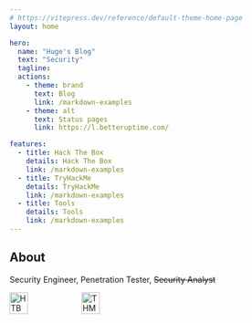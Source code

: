 ```yaml
---
# https://vitepress.dev/reference/default-theme-home-page
layout: home

hero:
  name: "Huge's Blog"
  text: "Security"
  tagline: 
  actions:
    - theme: brand
      text: Blog
      link: /markdown-examples
    - theme: alt
      text: Status pages
      link: https://l.betteruptime.com/

features:
  - title: Hack The Box
    details: Hack The Box
    link: /markdown-examples
  - title: TryHackMe
    details: TryHackMe
    link: /markdown-examples
  - title: Tools
    details: Tools
    link: /markdown-examples
---
```


## About

Security Engineer, Penetration Tester, ~~Security Analyst~~


<div style="display: flex; justify-content: flex-start; flex-wrap: wrap;">
  <img src="https://www.hackthebox.eu/badge/image/117845" alt="HTB" style="width: 25%;">
  <img src="https://tryhackme-badges.s3.amazonaws.com/RBPi.png" alt="THM" style="width: 25%;">
</div>
